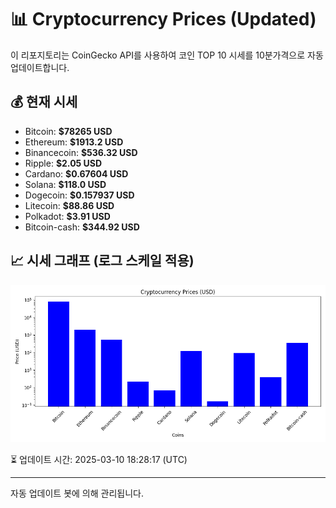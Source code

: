 
# 📊 Cryptocurrency Prices (Updated)

이 리포지토리는 CoinGecko API를 사용하여 코인 TOP 10 시세를 10분가격으로 자동 업데이트합니다.

## 💰 현재 시세
- Bitcoin: **$78265 USD**
- Ethereum: **$1913.2 USD**
- Binancecoin: **$536.32 USD**
- Ripple: **$2.05 USD**
- Cardano: **$0.67604 USD**
- Solana: **$118.0 USD**
- Dogecoin: **$0.157937 USD**
- Litecoin: **$88.86 USD**
- Polkadot: **$3.91 USD**
- Bitcoin-cash: **$344.92 USD**

## 📈 시세 그래프 (로그 스케일 적용)
![Crypto Prices](crypto_prices.png)

⏳ 업데이트 시간: 2025-03-10 18:28:17 (UTC)

---
자동 업데이트 봇에 의해 관리됩니다.
